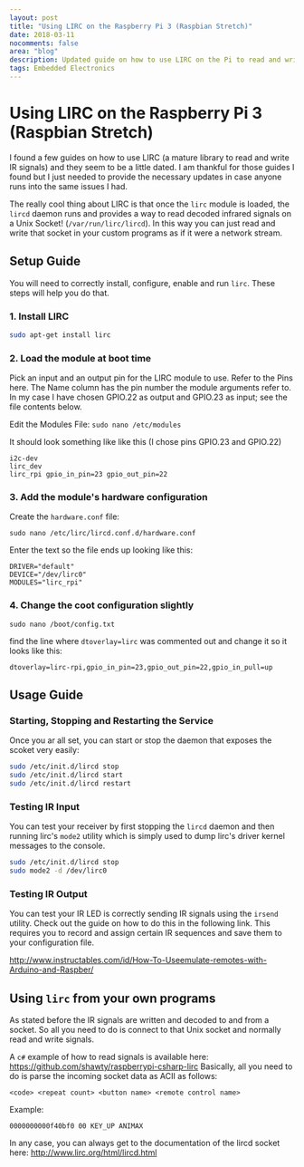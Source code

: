 ```yaml
---
layout: post
title: "Using LIRC on the Raspberry Pi 3 (Raspbian Stretch)"
date: 2018-03-11
nocomments: false
area: "blog"
description: Updated guide on how to use LIRC on the Pi to read and write IR signals
tags: Embedded Electronics
---
```


# Using LIRC on the Raspberry Pi 3 (Raspbian Stretch)

I found a few guides on how to use LIRC (a mature library to read and write IR signals) and they seem to be a little dated. I am thankful for those guides I found but I just needed to provide the necessary updates in case anyone runs into the same issues I had.

The really cool thing about LIRC is that once the `lirc` module is loaded, the `lircd` daemon runs and provides a way to read decoded infrared signals on a Unix Socket! (`/var/run/lirc/lircd`). In this way you can just read and write that socket in your custom programs as if it were a network stream.

## Setup Guide

You will need to correctly install, configure, enable and run `lirc`. These steps will help you do that.

### 1. Install LIRC
```bash
sudo apt-get install lirc
```

### 2. Load the module at boot time

Pick an input and an output pin for the LIRC module to use. Refer to the Pins here. The Name column has the pin number the module arguments refer to.
In my case I have chosen GPIO.22 as output and GPIO.23 as input; see the file contents below.

Edit the Modules File:
```sudo nano /etc/modules```

It should look something like like this (I chose pins GPIO.23 and GPIO.22)
```
i2c-dev
lirc_dev
lirc_rpi gpio_in_pin=23 gpio_out_pin=22
```

### 3. Add the module's hardware configuration
Create the ```hardware.conf``` file:

```
sudo nano /etc/lirc/lircd.conf.d/hardware.conf
```

Enter the text so the file ends up looking like this:

```
DRIVER="default"
DEVICE="/dev/lirc0"
MODULES="lirc_rpi"
```

### 4. Change the coot configuration slightly
```
sudo nano /boot/config.txt
```

find the line where `dtoverlay=lirc` was commented out and change it so it looks like this:
```
dtoverlay=lirc-rpi,gpio_in_pin=23,gpio_out_pin=22,gpio_in_pull=up
```

## Usage Guide

### Starting, Stopping and Restarting the Service

Once you ar all set, you can start or stop the daemon that exposes the scoket very easily:

```bash
sudo /etc/init.d/lircd stop
sudo /etc/init.d/lircd start
sudo /etc/init.d/lircd restart
```

### Testing IR Input

You can test your receiver by first stopping the `lircd` daemon and then running lirc's `mode2` utility which is simply used to dump lirc's driver kernel messages to the console.

```bash
sudo /etc/init.d/lircd stop
sudo mode2 -d /dev/lirc0
```

### Testing IR Output

You can test your IR LED is correctly sending IR signals using the ```irsend``` utility. Check out the guide on how to do this in the following link. This requires you to record and assign certain IR sequences and save them to your configuration file.

http://www.instructables.com/id/How-To-Useemulate-remotes-with-Arduino-and-Raspber/

## Using `lirc` from your own programs

As stated before the IR signals are written and decoded to and from a socket. So all you need to do is connect to that Unix socket and normally read and write signals.

A `c#` example of how to read signals is available here:
https://github.com/shawty/raspberrypi-csharp-lirc
Basically, all you need to do is parse the incoming socket data as ACII as follows:
```
<code> <repeat count> <button name> <remote control name>
```

Example:
```
0000000000f40bf0 00 KEY_UP ANIMAX
```

In any case, you can always get to the documentation of the lircd socket here:
http://www.lirc.org/html/lircd.html

